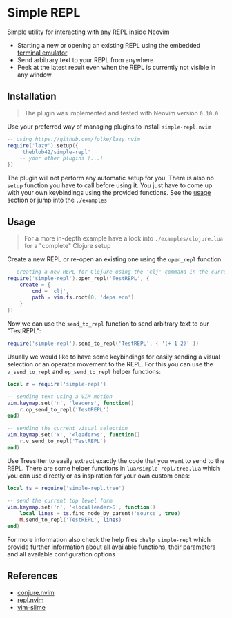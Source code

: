 # Simple REPL

Simple utility for interacting with any REPL inside Neovim

- Starting a new or opening an existing REPL using the embedded [terminal emulator](http://neovim.io/doc/user/nvim_terminal_emulator.html)
- Send arbitrary text to your REPL from anywhere
- Peek at the latest result even when the REPL is currently not visible in any window

## Installation

> The plugin was implemented and tested with Neovim version `0.10.0`

Use your preferred way of managing plugins to install `simple-repl.nvim`

```lua
-- using https://github.com/folke/lazy.nvim
require('lazy').setup({
    'theblob42/simple-repl'
    -- your other plugins [...]
})
```

The plugin will not perform any automatic setup for you. There is also no `setup` function you have to call before using it. You just have to come up with your own keybindings using the provided functions. See the [usage](#usage) section or jump into the `./examples`

## Usage

> For a more in-depth example have a look into `./examples/clojure.lua` for a "complete" Clojure setup

Create a new REPL or re-open an existing one using the `open_repl` function:

```lua
-- creating a new REPL for Clojure using the 'clj' command in the current project directory
require('simple-repl').open_repl('TestREPL', {
    create = {
        cmd = 'clj',
        path = vim.fs.root(0, 'deps.edn')
    }
})
```

Now we can use the `send_to_repl` function to send arbitrary text to our "TestREPL":

```lua
require('simple-repl').send_to_repl('TestREPL', { '(+ 1 2)' })
```

Usually we would like to have some keybindings for easily sending a visual selection or an operator movement to the REPL. For this you can use the `v_send_to_repl` and `op_send_to_repl` helper functions:

```lua
local r = require('simple-repl')

-- sending text using a VIM motion
vim.keymap.set('n', 'leaders', function()
    r.op_send_to_repl('TestREPL')
end)

-- sending the current visual selection
vim.keymap.set('x', '<leader>s', function()
    r.v_send_to_repl('TestREPL')
end)
```

Use Treesitter to easily extract exactly the code that you want to send to the REPL. There are some helper functions in `lua/simple-repl/tree.lua` which you can use directly or as inspiration for your own custom ones:

```lua
local ts = require('simple-repl.tree')

-- send the current top level form
vim.keymap.set('n', '<localleader>S', function()
    local lines = ts.find_node_by_parent('source', true)
    M.send_to_repl('TestREPL', lines)
end)
```

For more information also check the help files `:help simple-repl` which provide further information about all available functions, their parameters and all available configuration options

## References

- [conjure.nvim](https://github.com/Olical/conjure)
- [repl.nvim](https://github.com/HiPhish/repl.nvim)
- [vim-slime](https://github.com/jpalardy/vim-slime)
